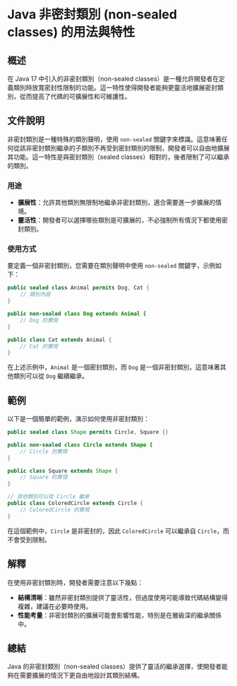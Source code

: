 <!--
Meta Description: # Java 非密封類別 (non-sealed classes) 的用法與特性 ## 概述 在 Java 17 中引入的非密封類別（non-sealed classes）是一種允許開發者在定義類別時放寬密封性限制的功能。這一特性使得開發者能夠更靈活地擴展密封類別，從而提高了代碼的可擴展性和可維護性...
Meta Keywords: sealed, non, public, class, circle
-->

# Java 非密封類別 (non-sealed classes) 的用法與特性

## 概述
在 Java 17 中引入的非密封類別（non-sealed classes）是一種允許開發者在定義類別時放寬密封性限制的功能。這一特性使得開發者能夠更靈活地擴展密封類別，從而提高了代碼的可擴展性和可維護性。

## 文件說明
非密封類別是一種特殊的類別聲明，使用 `non-sealed` 關鍵字來標識。這意味著任何從該非密封類別繼承的子類別不再受到密封類別的限制，開發者可以自由地擴展其功能。這一特性是與密封類別（sealed classes）相對的，後者限制了可以繼承的類別。

### 用途
- **擴展性**：允許其他類別無限制地繼承非密封類別，適合需要進一步擴展的情境。
- **靈活性**：開發者可以選擇哪些類別是可擴展的，不必強制所有情況下都使用密封類別。

### 使用方式
要定義一個非密封類別，您需要在類別聲明中使用 `non-sealed` 關鍵字，示例如下：

```java
public sealed class Animal permits Dog, Cat {
    // 類別內容
}

public non-sealed class Dog extends Animal {
    // Dog 的實現
}

public class Cat extends Animal {
    // Cat 的實現
}
```

在上述示例中，`Animal` 是一個密封類別，而 `Dog` 是一個非密封類別，這意味著其他類別可以從 `Dog` 繼續繼承。

## 範例
以下是一個簡單的範例，演示如何使用非密封類別：

```java
public sealed class Shape permits Circle, Square {}

public non-sealed class Circle extends Shape {
    // Circle 的實現
}

public class Square extends Shape {
    // Square 的實現
}

// 其他類別可以從 Circle 繼承
public class ColoredCircle extends Circle {
    // ColoredCircle 的實現
}
```

在這個範例中，`Circle` 是非密封的，因此 `ColoredCircle` 可以繼承自 `Circle`，而不會受到限制。

## 解釋
在使用非密封類別時，開發者需要注意以下幾點：
- **結構清晰**：雖然非密封類別提供了靈活性，但過度使用可能導致代碼結構變得複雜，建議在必要時使用。
- **性能考量**：非密封類別的擴展可能會影響性能，特別是在層級深的繼承關係中。

## 總結
Java 的非密封類別（non-sealed classes）提供了靈活的繼承選擇，使開發者能夠在需要擴展的情況下更自由地設計其類別結構。